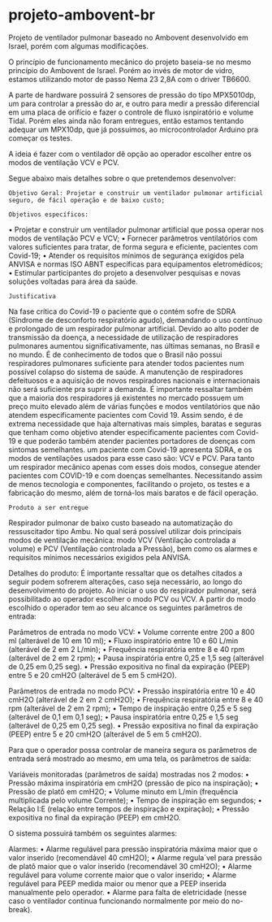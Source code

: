 # projeto-ambovent-br
Projeto de ventilador pulmonar baseado no Ambovent desenvolvido em Israel, porém com algumas modificações.

O princípio de funcionamento mecânico do projeto baseia-se no mesmo princípio do Ambovent de Israel. Porém ao invés de motor de vidro, estamos utilizando motor de passo Nema 23 2,8A com o driver TB6600.

A parte de hardware possuirá 2 sensores de pressão do tipo MPX5010dp, um para controlar a pressão do ar, e outro para medir a pressão diferencial em uma placa de orifício e fazer o controle de fluxo isnpiratório e volume Tidal. Porém eles ainda não foram entregues, então estamos tentando adequar um MPX10dp, que já possuimos, ao microcontrolador Arduino pra começar os testes.

A ideia é fazer com o ventilador dê opção ao operador escolher entre os modos de ventilação VCV e PCV.

Segue abaixo mais detalhes sobre o que pretendemos desenvolver:

	Objetivo Geral: Projetar e construir um ventilador pulmonar artificial seguro, de fácil operação e de baixo custo;

	Objetivos específicos:

•	Projetar e construir um ventilador pulmonar artificial que possa operar nos modos de ventilação PCV e VCV; 
•	Fornecer parâmetros ventilatórios com valores suficientes para tratar, de forma segura e eficiente, pacientes com Covid-19;
•	Atender os requisitos mínimos de segurança exigidos pela ANVISA e normas ISO ABNT específicas para equipamentos eletromédicos;
•	Estimular participantes do projeto a desenvolver pesquisas e novas soluções voltadas para área da saúde.


	Justificativa 

Na fase crítica do Covid-19 o paciente que o contém sofre de SDRA (Síndrome de desconforto respiratório agudo), demandando o uso contínuo e prolongado de um respirador pulmonar artificial. Devido ao alto poder de transmissão da doença, a necessidade de utilização de respiradores pulmonares aumentou significativamente, nas últimas semanas, no Brasil e no mundo. É de conhecimento de todos que o Brasil não possui respiradores pulmonares suficiente para atender todos pacientes num possível colapso do sistema de saúde. A manutenção de respiradores defeituosos e a aquisição de novos respiradores nacionais e internacionais não será suficiente pra suprir a demanda. É importante ressaltar também que a maioria dos respiradores já existentes no mercado possuem um preço muito elevado além de várias funções e modos ventilatórios que não atendem especificamente pacientes com Covid 19. 
Assim sendo, é de extrema necessidade que haja alternativas mais simples, baratas e seguras que tenham como objetivo atender especificamente pacientes com Covid-19 e que poderão também atender pacientes portadores de doenças com sintomas semelhantes. um paciente com Covid-19 apresenta SDRA, e os modos de ventilações usados para esse caso são: VCV e PCV. Para tanto um respirador mecânico apenas com esses dois modos, consegue atender pacientes com COVID-19 e com doenças semelhantes. Necessitando assim de menos tecnologia e componentes, facilitando o projeto, os testes e a fabricação do mesmo, além de torná-los mais baratos e de fácil operação. 

	Produto a ser entregue 

Respirador pulmonar de baixo custo baseado na automatização do ressuscitador tipo Ambu. No qual será possível utilizar dois principais modos de ventilação mecânica: modo VCV (Ventilação controlada a volume) e PCV (Ventilação controlada a Pressão), bem como os alarmes e requisitos mínimos necessários exigidos pela ANVISA.

Detalhes do produto:
É importante ressaltar que os detalhes citados a seguir podem sofrerem alterações, caso seja necessário, ao longo do desenvolvimento do projeto.
Ao iniciar o uso do respirador pulmonar, será possibilitado ao operador escolher o modo PCV ou VCV. A partir do modo escolhido o operador tem ao seu alcance os seguintes parâmetros de entrada:

Parâmetros de entrada no modo VCV: 
•	Volume corrente entre 200 a 800 ml (alterável de 10 em 10 ml);
•	Fluxo inspiratório entre 10 e 60 L/min (alterável de 2 em 2 L/min); 
•	Frequência respiratória entre 8 e 40 rpm (alterável de 2 em 2 rpm);
•	Pausa inspiratória entre 0,25 e 1,5 seg (alterável de 0,25 em 0,25 seg).
•	Pressão expositiva no final da expiração (PEEP) entre 5 e 20 cmH2O (alterável de 5 em 5 cmH2O).

Parâmetros de entrada no modo PCV:
•	Pressão inspiratória entre 10 e 40 cmH2O (alterável de 2 em 2 cmH2O);
•	Frequência respiratória entre 8 e 40 rpm (alterável de 2 em 2 rpm);
•	Tempo de inspiração entre 0,25 e 5 seg (alterável de 0,1 em 0,1 seg);
•	Pausa inspiratória entre 0,25 e 1,5 seg (alterável de 0,25 em 0,25 seg).
•	Pressão expositiva no final da expiração (PEEP) entre 5 e 20 cmH2O (alterável de 5 em 5 cmH2O).

Para que o operador possa controlar de maneira segura os parâmetros de entrada será mostrado ao mesmo, em uma tela, os parâmetros de saída:

Variáveis monitoradas (parâmetros de saída) mostradas nos 2 modos: 
•	Pressão máxima inspiratória em cmH2O (pressão de pico na inspiração);
•	Pressão de platô em cmH2O;
•	Volume minuto em L/min (frequência multiplicada pelo volume Corrente);
•	Tempo de inspiração em segundos;
•	Relação I:E (relação entre tempos de inspiração e expiração);
•	Pressão expositiva no final da expiração (PEEP) em cmH2O.

O sistema possuirá também os seguintes alarmes:

Alarmes:
•	Alarme regulável para pressão inspiratória máxima maior que o valor inserido (recomendável 40 cmH2O);
•	Alarme regula´vel para pressão de platô maior que o valor inserido (recomendável 30 cmH2O);
•	Alarme regulável para volume corrente maior que o valor inserido;
•	Alarme regulável para PEEP medida maior ou menor que a PEEP inserida manualmente pelo operador.
•	Alarme para falta de eletricidade (nesse caso o ventilador continua funcionando normalmente por meio do no-break).

